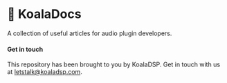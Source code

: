 # 🐨 KoalaDocs

A collection of useful articles for audio plugin developers.

#### Get in touch

This repository has been brought to you by KoalaDSP. Get in touch with us at letstalk@koaladsp.com.
